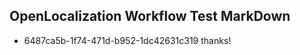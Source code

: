 ## OpenLocalization Workflow Test MarkDown
* 6487ca5b-1f74-471d-b952-1dc42631c319 thanks!

<!--HONumber=Aug16_HO3-->


